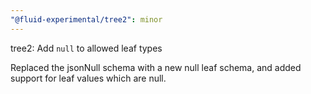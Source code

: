 ```yaml
---
"@fluid-experimental/tree2": minor
---
```


tree2: Add `null` to allowed leaf types

Replaced the jsonNull schema with a new null leaf schema, and added support for leaf values which are null.
